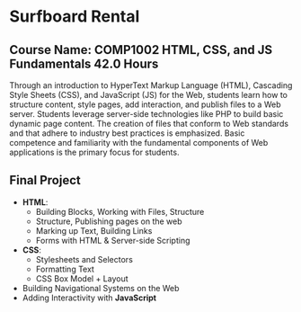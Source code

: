 # Surfboard Rental

## Course Name: COMP1002 HTML, CSS, and JS Fundamentals 42.0 Hours <br>
Through an introduction to HyperText Markup Language (HTML), Cascading Style Sheets (CSS), and JavaScript (JS) for the Web, students learn how to structure content, style pages, add interaction, and publish files to a Web server. Students leverage server-side technologies like PHP to build basic dynamic page content. The creation of files that conform to Web standards and that adhere to industry best practices is emphasized. Basic competence and familiarity with the fundamental components of Web applications is the primary focus for students.

## Final Project 
- <b>HTML</b>: 
  - Building Blocks, Working with Files, Structure
  - Structure, Publishing pages on the web
  - Marking up Text, Building Links
  - Forms with HTML & Server-side Scripting
- <b>CSS</b>: 
  - Stylesheets and Selectors
  - Formatting Text
  - CSS Box Model + Layout
- Building Navigational Systems on the Web
- Adding Interactivity with <b>JavaScript</b>
